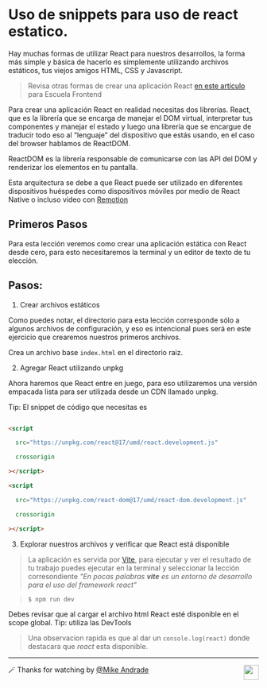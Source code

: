 # Uso de snippets para uso de react estatico.

Hay muchas formas de utilizar React para nuestros desarrollos, la forma más simple y básica de hacerlo es simplemente utilizando archivos estáticos, tus viejos amigos HTML, CSS y Javascript.

> Revisa otras formas de crear una aplicación React [en este artículo](https://escuelafrontend.com/articulos/como-crear-una-aplicacion-en-react) para Escuela Frontend

Para crear una aplicación React en realidad necesitas dos librerías. React, que es la librería que se encarga de manejar el DOM virtual, interpretar tus componentes y manejar el estado y luego una librería que se encargue de traducir todo eso al “lenguaje” del dispositivo que estás usando, en el caso del browser hablamos de ReactDOM.

ReactDOM es la librería responsable de comunicarse con las API del DOM y renderizar los elementos en tu pantalla.

Esta arquitectura se debe a que React puede ser utilizado en diferentes dispositivos huéspedes como dispositivos móviles por medio de React Native o incluso video con [Remotion](https://github.com/JonnyBurger/remotion)

## Primeros Pasos


Para esta lección veremos como crear una aplicación estática con React desde cero, para esto necesitaremos la terminal y un editor de texto de tu elección.


## Pasos:

1. Crear archivos estáticos

Como puedes notar, el directorio para esta lección corresponde sólo a algunos archivos de configuración, y eso es intencional pues será en este ejercicio que crearemos nuestros primeros archivos.

Crea un archivo base `index.html` en el directorio raiz.


2. Agregar React utilizando unpkg

Ahora haremos que React entre en juego, para eso utilizaremos una versión empacada lista para ser utilizada desde un CDN llamado unpkg.

Tip: El snippet de código que necesitas es

````html

<script

  src="https://unpkg.com/react@17/umd/react.development.js"

  crossorigin

></script>

<script

  src="https://unpkg.com/react-dom@17/umd/react-dom.development.js"

  crossorigin

></script>

````
  
3. Explorar nuestros archivos y verificar que React está disponible

> La aplicación es servida por [Vite](https://vitejs.dev/), para ejecutar y ver el resultado de tu trabajo puedes ejecutar en la terminal y seleccionar la lección corresondiente 
> _"En pocas palabras **vite** es un entorno de desarrollo para el uso del framework react"_

> `$ npm run dev`

Debes revisar que al cargar el archivo html React esté disponible en el scope global. Tip: utiliza las DevTools

> Una observacion rapida es que al dar un `console.log(react)` donde destacara que *react* esta disponible.

---

🪄 Thanks for watching by [@Mike Andrade](https://github.com/Mike-std-cpu)<img align="right" src="https://media2.giphy.com/media/uL23EgTN7oEweMVy7R/200w.webp?cid=ecf05e47ev3qz7stswwx3ottvkvinyaw9bq36k6jao82l1ts&rid=200w.webp&ct=s" width="30">